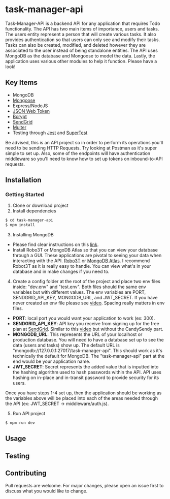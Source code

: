 # task-manager-api

Task-Manager-API is a backend API for any application that requires Todo functionality. The API has two main items of importance, users and tasks. The users entity represent a person that will create various tasks. It also provides authentication so that users can only see and modify their tasks. Tasks can also be created, modified, and deleted however they are associated to the user instead of being standalone entities. The API uses MongoDB as the database and Mongoose to model the data. Lastly, the application uses various other modules to help it function. Please have a look!

## Key Items
- MongoDB
- [Mongoose](https://mongoosejs.com/)
- Express/NodeJS
- [JSON Web Token](https://www.npmjs.com/package/jsonwebtoken) 
- [Bcrypt](https://www.npmjs.com/package/bcryptjs)
- [SendGrid](https://sendgrid.com/)
- [Multer](https://www.npmjs.com/package/multer)
- Testing through [Jest](https://jestjs.io/) and [SuperTest](https://www.npmjs.com/package/supertest)

Be advised, this is an API project so in order to perform its operations you'll need to be sending HTTP Requests. Try looking at Postman as it's super simple to set up. Also, some of the endpoints will have authentication middleware so you'll need to know how to set up tokens on inbound-to-API requests.

## Installation

### Getting Started
1. Clone or download project
2. Install dependencies
```bash
$ cd task-manager-api
$ npm install
```
3. Installing MongoDB
  * Please find clear instructions on this [link](https://docs.mongodb.com/guides/server/install/).
  * Install Robo3T or MongoDB Atlas so that you can view your database through a GUI. These applications are pivotal to seeing your data when interacting with the API. [Robo3T](https://robomongo.org/) or [MongoDB Atlas](https://www.mongodb.com/cloud/atlas). I recommend Robot3T as it is really easy to handle. You can view what's in your database and in make changes if you need to. 

 
4. Create a config folder at the root of the project and place two env files inside: "dev.env" and "test.env". Both files should the same env variables  but with different values. The env variables are PORT, SENDGRID_API_KEY, MONGODB_URL, and JWT_SECRET. If you have never created an env file please see [video](https://www.youtube.com/watch?v=txGL-Ld9zD8). Spacing really matters in env files. 
  * __PORT__: local port you would want your application to work (ex: 300). 
  * __SENDGRID_API_KEY__: API key you receive from signing up for the free plan at [SendGrid](https://sendgrid.com/). Similar to this [video](https://www.youtube.com/watch?v=PEetQ55B9U4) but without the CandySendy part.
  * __MONGODB_URL__: This represents the URL of your localhost or production database. You will need to have a database set up to see the data (users and tasks) show up. The default URL is "mongodb://127.0.0.1:27017/task-manager-api". This should work as it's technically the default for MongoDB. The "task-manager-api" part at the end would be your application name.
  * __JWT_SECRET__: Secret represents the added value that is inputted into the hashing algorithm used to hash passwords within the API. API uses hashing on in-place and in-transit password to provide security for its users.

Once you have steps 1-4 set up, then the application should be working as the variables above will be placed into each of the areas needed through the API (ex: JWT_SECRET -> middleware/auth.js). 

5. Run API project
```bash
$ npm run dev
```

## Usage


## Testing


## Contributing
Pull requests are welcome. For major changes, please open an issue first to discuss what you would like to change.